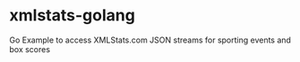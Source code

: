 # xmlstats-golang
Go Example to access XMLStats.com JSON streams for sporting events and box scores
